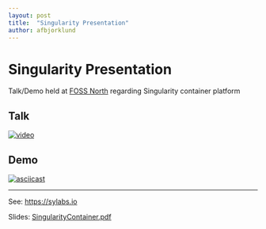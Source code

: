 ```yaml
---
layout: post
title:  "Singularity Presentation"
author: afbjorklund
---
```


# Singularity Presentation

Talk/Demo held at [FOSS North](http://foss-north.se) regarding Singularity container platform

## Talk

[![video](https://img.youtube.com/vi/prPtItXskyg/0.jpg)](https://www.youtube.com/watch?v=prPtItXskyg)

## Demo

[![asciicast](https://asciinema.org/a/CEYJNJTGgCBA3W3zE3H9DNst9.svg)](https://asciinema.org/a/CEYJNJTGgCBA3W3zE3H9DNst9)

----

See: <https://sylabs.io>

Slides: [SingularityContainer.pdf](https://foss-north.se/2020/slides/SingularityContainer.pdf)
